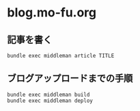 blog.mo-fu.org
==============

## 記事を書く
```
bundle exec middleman article TITLE
```

## ブログアップロードまでの手順

```
bundle exec middleman build
bundle exec middleman deploy
```
